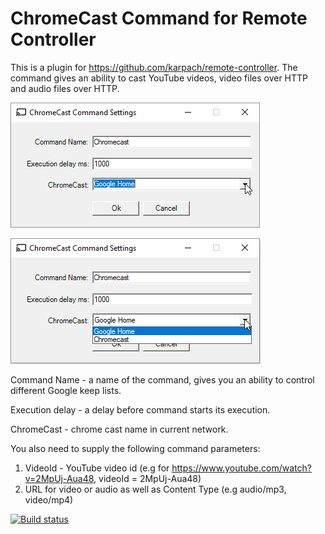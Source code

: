 # ChromeCast Command for Remote Controller
This is a plugin for https://github.com/karpach/remote-controller.
The command gives an ability to cast YouTube videos, video files over HTTP and audio files over HTTP.

![Settings](Screenshots/Settings-1.png)

![Settings](Screenshots/Settings-2.png)

Command Name - a name of the command, gives you an ability to control different Google keep lists.

Execution delay - a delay before command starts its execution.

ChromeCast - chrome cast name in current network.

You also need to supply the following command parameters:

1. VideoId - YouTube video id (e.g for https://www.youtube.com/watch?v=2MpUj-Aua48, videoId = 2MpUj-Aua48)
2. URL for video or audio as well as Content Type (e.g audio/mp3, video/mp4)

[![Build status](https://ci.appveyor.com/api/projects/status/oa2cvbspmma32o1w?svg=true)](https://ci.appveyor.com/project/karpach/chromecast-remote-command)